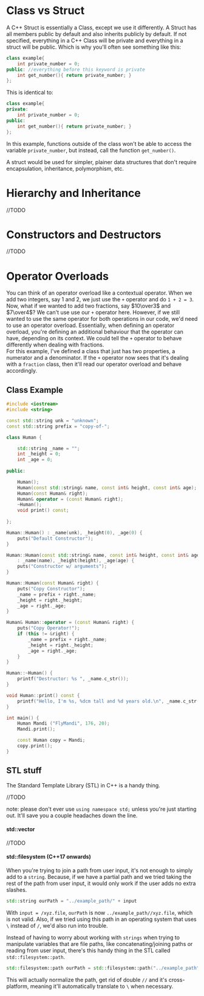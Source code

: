 # Class vs Struct

A C++ Struct is essentially a Class, except we use it differently. A Struct has all members public by default and also inherits publicly by default. If not specified, everything in a C++ Class will be private and everything in a struct will be public. Which is why you'll often see something like this:
```cpp
class example{
    int private_number = 0;
public: //everything before this keyword is private
    int get_number(){ return private_number; }
};
```
This is identical to:
```cpp
class example{
private:
    int private_number = 0;
public:
    int get_number(){ return private_number; }
};
```
In this example, functions outside of the class won't be able to access the variable ```private_number```, but instead, call the function ```get_number()```.

A struct would be used for simpler, plainer data structures that don't require encapsulation, inheritance, polymorphism, etc.

# Hierarchy and Inheritance

//TODO

# Constructors and Destructors

//TODO

# Operator Overloads
You can think of an operator overload like a contextual operator. When we add two integers, say 1 and 2, we just use the ```+``` operator and do ```1 + 2 = 3```. Now, what if we wanted to add two fractions, say $10\over3$ and $7\over4$? We can't use use our ```+``` operator here. However, if we still wanted to use the same operator for both operations in our code, we'd need to use an operator overload. Essentially, when defining an operator overload, you're defining an additional behaviour that the operator can have, depending on its context. We could tell the ```+``` operator to behave differently when dealing with fractions. <br>
For this example, I've defined a class that just has two properties, a numerator and a denominator. If the ```+``` operator now sees that it's dealing with a ```fraction``` class, then it'll read our operator overload and behave accordingly.

## Class Example

```cpp
#include <iostream>
#include <string>

const std::string unk = "unknown";
const std::string prefix = "copy-of-";

class Human {

	std::string _name = "";
	int _height = 0;
	int _age = 0;
	
public: 

	Human();
	Human(const std::string& name, const int& height, const int& age);
	Human(const Human& right);
	Human& operator = (const Human& right);
	~Human();
	void print() const;
	
};

Human::Human() : _name(unk), _height(0), _age(0) {
	puts("Default Constructor");
}

Human::Human(const std::string& name, const int& height, const int& age)
	: _name(name), _height(height), _age(age) {
	puts("Constructor w/ arguments");
}

Human::Human(const Human& right) {
	puts("Copy Constructor");
	_name = prefix + right._name;
	_height = right._height;
	_age = right._age;
}

Human& Human::operator = (const Human& right) {
	puts("Copy Operator!");
	if (this != &right) {
		_name = prefix + right._name;
		_height = right._height;
		_age = right._age;
	}
}

Human::~Human() {
	printf("Destructor: %s ", _name.c_str());
}

void Human::print() const {
	printf("Hello, I'm %s, %dcm tall and %d years old.\n", _name.c_str(), _height, _age);
}

int main() {
	Human Mandi ("FlyMandi", 176, 20);
	Mandi.print();

	const Human copy = Mandi;
	copy.print();
}
```

## STL stuff

The Standard Template Library (STL) in C++ is a handy thing.

//TODO

note: please don't ever use `using namespace std;` unless you're just starting out. It'll save you a couple headaches down the line.

#### std::vector

//TODO

#### std::filesystem (C++17 onwards)
When you're trying to join a path from user input, it's not enough to simply add to a `string`. Because, if we have a partial path and we tried taking the rest of the path from user input, it would only work if the user adds no extra slashes.
```cpp
std::string ourPath = "../example_path/" + input
```
With `input = /xyz.file`, `ourPath` is now `../example_path//xyz.file`, which is not valid. Also, if we tried using this path in an operating system that uses `\` instead of `/`, we'd also run into trouble.

Instead of having to worry about working with `strings` when trying to manipulate variables that are file paths, like concatenating/joining paths or reading from user input, there's this handy thing in the STL called `std::filesystem::path`.
```cpp
std::filesystem::path ourPath = std::filesystem::path("../example_path") / input
```
This will actually normalize the path, get rid of double `//` and it's cross-platform, meaning it'll automatically translate to `\` when necessary.
